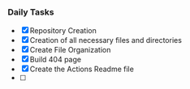 ### Daily Tasks
- [x] Repository Creation
- [x] Creation of all necessary files and directories
- [x] Create File Organization
- [x] Build 404 page
- [x] Create the Actions Readme file
- [ ] 